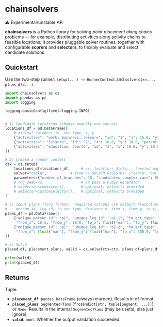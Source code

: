 # chainsolvers

⚠️ Experimental/unstable API

**chainsolvers** is a Python library for solving *point placement along chains* problems — for example, distributing activities along activity chains to feasible locations. It provides pluggable solver routines, together with configurable **scorers** and **selectors**, to flexibly evaluate and select candidate solutions.

## Quickstart

Use the two-step runner: `setup(...) -> RunnerContext` and `solve(ctx=..., plans_df=...)`.

```python
import chainsolvers as cs
import pandas as pd
import logging

logging.basicConfig(level=logging.INFO)


# 1) Candidate locations (choose exactly one source)
locations_df = pd.DataFrame([
    # minimal columns: id, act_type, x, y
    {"activities": "work; business; leisure", "id": "1", "x": 15.0, "y": 13.0, "potential": 100.0, "name": "Business Factory"},
    {"activities": "leisure", "id": "2", "x": 10.0, "y": 10.0, "potential": 100000.0, "name": "Central Park"},
    {"activities": "education; sports", "id": "3", "x": 10.0, "y": 10.0, "potential": 5000.0, "name": "Big School"},
])

# 2) Create a runner context
ctx = cs.setup(
    locations_df=locations_df,     # or: locations_dict=... (nested mapping)
    solver="carla",           # from cs.SOLVER_REGISTRY: {"carla","carla_plus"}
    parameters={"number_of_branches": 20, "candidates_complex_case": 50},  # passed to the chosen solver, unspecified uses default
    # rng_seed=42,                 # or pass a numpy Generator
    # scorer=CustomScorer(),       # optional; defaults provided
    # selector=CustomSelector(),   # optional; defaults provided
)

# 3) Input plans (long format). Required columns use default PlanColumns:
#    person_id, leg_id, to_act_type, distance_m, from_x, from_y, to_x, to_y
plans_df = pd.DataFrame([
    {"unique_person_id": "p1", "unique_leg_id": "p1-1", "to_act_type": "work", "distance_meters": 5000,
     "from_x": 10.0, "from_y": 10.0, "to_x": float("nan"), "to_y": float("nan")},
    {"unique_person_id": "p1", "unique_leg_id": "p1-2", "to_act_type": "home", "distance_meters": 4900,
     "from_x": float("nan"), "from_y": float("nan"), "to_x": 300.0, "to_y": 350.4},
])

# 4) Solve
placed_df, placement_plans, valid = cs.solve(ctx=ctx, plans_df=plans_df)

print(valid)
print(placed_df)
```

## Returns
Tuple:
- **`placement_df`**: `pandas.DataFrame` (always returned). Results in df format.
- **`placed_plans`**: `SegmentedPlans` (`frozendict[str, tuple[Segment, ...]]`) or `None`. Results in the internal `SegmentedPlans` (may be useful, else just ignore).
- **`valid`**: `bool`. Whether the output validation succeeded. 


